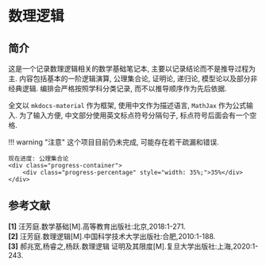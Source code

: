 # 数理逻辑

## 简介
这是一个记录数理逻辑相关的数学基础笔记本, 主要以记录结论而不是推导过程为主. 内容包括基本的一阶逻辑演算, 公理集合论, 证明论, 递归论, 模型论以及部分非经典逻辑. 编排会严格按照学科分类记录, 而不以推导顺序作为先后依据.

全文以 `mkdocs-material` 作为框架, 使用中文作为描述语言, `MathJax` 作为公式输入. 为了输入方便, 中文部分使用英文标点符号分隔句子, 标点符号后面会有一个空格.

!!! warning "注意"
    这个项目目前仍未完成, 可能存在若干疏漏和错误.
    
    现在进度: 公理集合论
    <div class="progress-container">
        <div class="progress-percentage" style="width: 35%;">35%</div>
    </div>

## 参考文献
**[1]** 汪芳庭.数学基础[M].高等教育出版社:北京,2018:1-271.  
**[2]** 汪芳庭.数理逻辑[M].中国科学技术大学出版社:合肥,2010:1-188.  
**[3]** 郝兆宽,杨睿之,杨跃.数理逻辑 证明及其限度[M].复旦大学出版社:上海,2020:1-243.
